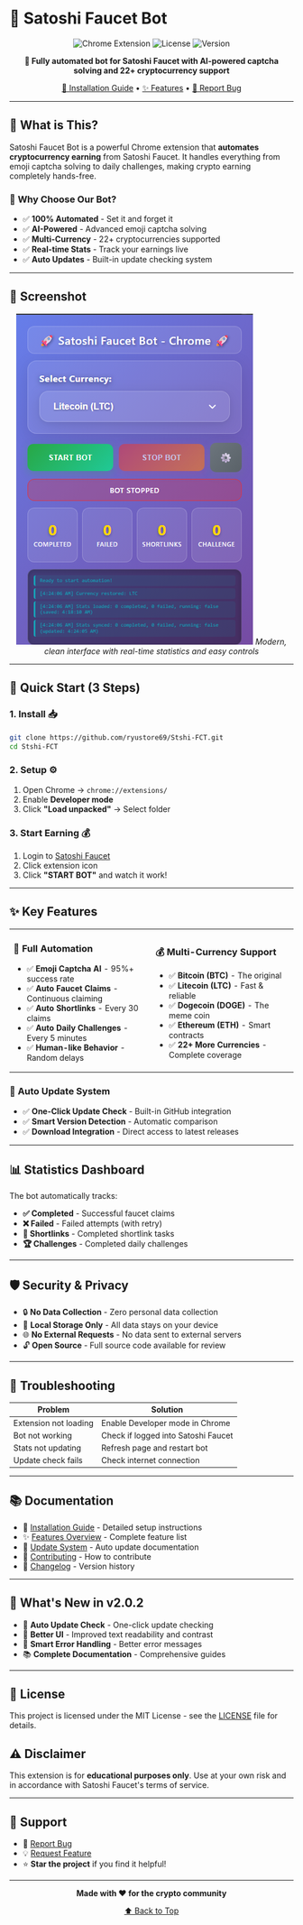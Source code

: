 # 🤖 Satoshi Faucet Bot

<div align="center">

![Chrome Extension](https://img.shields.io/badge/Chrome-Extension-blue?style=for-the-badge&logo=google-chrome)
![License](https://img.shields.io/badge/License-MIT-green?style=for-the-badge)
![Version](https://img.shields.io/badge/Version-2.0.2-orange?style=for-the-badge)

**🚀 Fully automated bot for Satoshi Faucet with AI-powered captcha solving and 22+ cryptocurrency support**

[📖 Installation Guide](docs/INSTALL.md) • [✨ Features](docs/FEATURES.md) • [🐛 Report Bug](https://github.com/ryustore69/Stshi-FCT/issues)

</div>

---

## 🎯 **What is This?**

Satoshi Faucet Bot is a powerful Chrome extension that **automates cryptocurrency earning** from Satoshi Faucet. It handles everything from emoji captcha solving to daily challenges, making crypto earning completely hands-free.

### 🌟 **Why Choose Our Bot?**
- ✅ **100% Automated** - Set it and forget it
- ✅ **AI-Powered** - Advanced emoji captcha solving
- ✅ **Multi-Currency** - 22+ cryptocurrencies supported
- ✅ **Real-time Stats** - Track your earnings live
- ✅ **Auto Updates** - Built-in update checking system

---

## 📱 **Screenshot**

<div align="center">

![Extension Interface](assets/screenshots/Screenshot1.png)
*Modern, clean interface with real-time statistics and easy controls*

</div>

---

## 🚀 **Quick Start (3 Steps)**

### **1. Install** 📥
```bash
git clone https://github.com/ryustore69/Stshi-FCT.git
cd Stshi-FCT
```

### **2. Setup** ⚙️
1. Open Chrome → `chrome://extensions/`
2. Enable **Developer mode**
3. Click **"Load unpacked"** → Select folder

### **3. Start Earning** 💰
1. Login to [Satoshi Faucet](https://satoshifaucet.io)
2. Click extension icon
3. Click **"START BOT"** and watch it work!

---

## ✨ **Key Features**

<table>
<tr>
<td width="50%">

### 🤖 **Full Automation**
- ✅ **Emoji Captcha AI** - 95%+ success rate
- ✅ **Auto Faucet Claims** - Continuous claiming
- ✅ **Auto Shortlinks** - Every 30 claims
- ✅ **Auto Daily Challenges** - Every 5 minutes
- ✅ **Human-like Behavior** - Random delays

</td>
<td width="50%">

### 💰 **Multi-Currency Support**
- ✅ **Bitcoin (BTC)** - The original
- ✅ **Litecoin (LTC)** - Fast & reliable
- ✅ **Dogecoin (DOGE)** - The meme coin
- ✅ **Ethereum (ETH)** - Smart contracts
- ✅ **22+ More Currencies** - Complete coverage

</td>
</tr>
</table>

### 🔄 **Auto Update System**
- ✅ **One-Click Update Check** - Built-in GitHub integration
- ✅ **Smart Version Detection** - Automatic comparison
- ✅ **Download Integration** - Direct access to latest releases

---

## 📊 **Statistics Dashboard**

The bot automatically tracks:
- **✅ Completed** - Successful faucet claims
- **❌ Failed** - Failed attempts (with retry)
- **🔗 Shortlinks** - Completed shortlink tasks
- **🏆 Challenges** - Completed daily challenges

---

## 🛡️ **Security & Privacy**

- 🔒 **No Data Collection** - Zero personal data collection
- 💾 **Local Storage Only** - All data stays on your device
- 🌐 **No External Requests** - No data sent to external servers
- 🔓 **Open Source** - Full source code available for review

---

## 🐛 **Troubleshooting**

| Problem | Solution |
|---------|----------|
| Extension not loading | Enable Developer mode in Chrome |
| Bot not working | Check if logged into Satoshi Faucet |
| Stats not updating | Refresh page and restart bot |
| Update check fails | Check internet connection |

---

## 📚 **Documentation**

- 📖 [Installation Guide](docs/INSTALL.md) - Detailed setup instructions
- ✨ [Features Overview](docs/FEATURES.md) - Complete feature list
- 🔄 [Update System](docs/UPDATE-SYSTEM.md) - Auto update documentation
- 🤝 [Contributing](docs/CONTRIBUTING.md) - How to contribute
- 📝 [Changelog](docs/CHANGELOG.md) - Version history

---

## 🎉 **What's New in v2.0.2**

- 🔄 **Auto Update Check** - One-click update checking
- 📱 **Better UI** - Improved text readability and contrast
- 🎯 **Smart Error Handling** - Better error messages
- 📚 **Complete Documentation** - Comprehensive guides

---

## 📄 **License**

This project is licensed under the MIT License - see the [LICENSE](LICENSE) file for details.

## ⚠️ **Disclaimer**

This extension is for **educational purposes only**. Use at your own risk and in accordance with Satoshi Faucet's terms of service.

---

## 🤝 **Support**

- 🐛 [Report Bug](https://github.com/ryustore69/Stshi-FCT/issues)
- 💡 [Request Feature](https://github.com/ryustore69/Stshi-FCT/issues)
- ⭐ **Star the project** if you find it helpful!

---

<div align="center">

**Made with ❤️ for the crypto community**

[⬆ Back to Top](#-satoshi-faucet-bot)

</div>